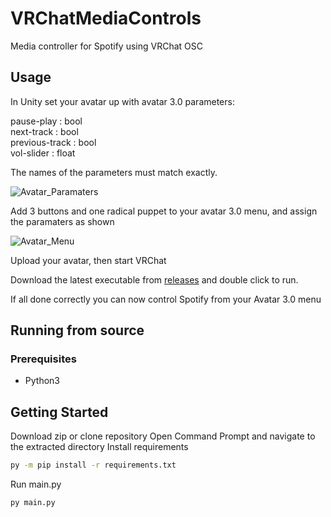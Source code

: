 # VRChatMediaControls

Media controller for Spotify using VRChat OSC

## Usage

In Unity set your avatar up with avatar 3.0 parameters:

  pause-play : bool  
  next-track : bool  
  previous-track : bool  
  vol-slider : float  

The names of the parameters must match exactly.

![Avatar_Paramaters](https://user-images.githubusercontent.com/21070138/157577856-77a88efb-c6fd-4dec-b2e2-784223fb4f37.png)

Add 3 buttons and one radical puppet to your avatar 3.0 menu, and assign the paramaters as shown

![Avatar_Menu](https://user-images.githubusercontent.com/21070138/157578170-08f8be5e-4c48-43cb-8169-55da703bac62.png)

Upload your avatar, then start VRChat

Download the latest executable from [releases](https://github.com/Jakhaxz/VRChatMediaControls/releases) and double click to run.

If all done correctly you can now control Spotify from your Avatar 3.0 menu

## Running from source

### Prerequisites
- Python3

## Getting Started

Download zip or clone repository
Open Command Prompt and navigate to the extracted directory
Install requirements
  ```bash
  py -m pip install -r requirements.txt
  ```
Run main.py
  ```bash
  py main.py
  ```
